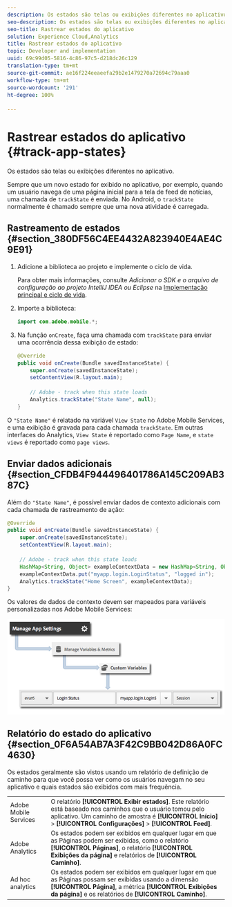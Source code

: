 ```yaml
---
description: Os estados são telas ou exibições diferentes no aplicativo.
seo-description: Os estados são telas ou exibições diferentes no aplicativo.
seo-title: Rastrear estados do aplicativo
solution: Experience Cloud,Analytics
title: Rastrear estados do aplicativo
topic: Developer and implementation
uuid: 69c99d05-5816-4c86-97c5-d218dc26c129
translation-type: tm+mt
source-git-commit: ae16f224eeaeefa29b2e1479270a72694c79aaa0
workflow-type: tm+mt
source-wordcount: '291'
ht-degree: 100%

---
```



# Rastrear estados do aplicativo {#track-app-states}

Os estados são telas ou exibições diferentes no aplicativo.

Sempre que um novo estado for exibido no aplicativo, por exemplo, quando um usuário navega de uma página inicial para a tela de feed de notícias, uma chamada de `trackState` é enviada. No Android, o `trackState` normalmente é chamado sempre que uma nova atividade é carregada.

## Rastreamento de estados {#section_380DF56C4EE4432A823940E4AE4C9E91}

1. Adicione a biblioteca ao projeto e implemente o ciclo de vida.

   Para obter mais informações, consulte *Adicionar o SDK e o arquivo de configuração ao projeto IntelliJ IDEA ou Eclipse* na [Implementação principal e ciclo de vida](/help/android/getting-started/dev-qs.md).

1. Importe a biblioteca:

   ```java
   import com.adobe.mobile.*;
   ```

1. Na função `onCreate`, faça uma chamada com `trackState` para enviar uma ocorrência dessa exibição de estado:

   ```java
   @Override 
   public void onCreate(Bundle savedInstanceState) { 
       super.onCreate(savedInstanceState); 
       setContentView(R.layout.main); 
   
       // Adobe - track when this state loads 
       Analytics.trackState("State Name", null); 
   }
   ```

O `"State Name"` é relatado na variável `View State` no Adobe Mobile Services, e uma exibição é gravada para cada chamada `trackState`. Em outras interfaces do Analytics, `View State` é reportado como `Page Name`, e `state views` é reportado como `page views`.

## Enviar dados adicionais {#section_CFDB4F944496401786A145C209AB387C}

Além do `"State Name"`, é possível enviar dados de contexto adicionais com cada chamada de rastreamento de ação:

```java
@Override 
public void onCreate(Bundle savedInstanceState) { 
    super.onCreate(savedInstanceState); 
    setContentView(R.layout.main); 
  
    // Adobe - track when this state loads 
    HashMap<String, Object> exampleContextData = new HashMap<String, Object>(); 
    exampleContextData.put("myapp.login.LoginStatus", "logged in"); 
    Analytics.trackState("Home Screen", exampleContextData); 
}
```

Os valores de dados de contexto devem ser mapeados para variáveis personalizadas nos Adobe Mobile Services:

![](assets/map-variable-context-state.png)

## Relatório do estado do aplicativo {#section_0F6A54AB7A3F42C9BB042D86A0FC4630}

Os estados geralmente são vistos usando um relatório de definição de caminho para que você possa ver como os usuários navegam no seu aplicativo e quais estados são exibidos com mais frequência.

|  |  |
|--- |--- |
| Adobe Mobile Services | O relatório **[!UICONTROL Exibir estados]**. Este relatório está baseado nos caminhos que o usuário tomou pelo aplicativo. Um caminho de amostra é  **[!UICONTROL Início]** > **[!UICONTROL Configurações]** > **[!UICONTROL Feed]**. |
| Adobe Analytics | Os estados podem ser exibidos em qualquer lugar em que as Páginas podem ser exibidas, como o relatório **[!UICONTROL Páginas]**, o relatório **[!UICONTROL Exibições da página]** e relatórios de **[!UICONTROL Caminho]**. |
| Ad hoc analytics | Os estados podem ser exibidos em qualquer lugar em que as Páginas possam ser exibidas usando a dimensão **[!UICONTROL Página]**, a métrica **[!UICONTROL Exibições da página]** e os relatórios de **[!UICONTROL Caminho]**. |


